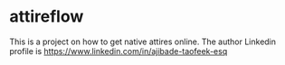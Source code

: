 # attireflow
This is a project on how to get native attires online.
The author Linkedin profile is https://www.linkedin.com/in/ajibade-taofeek-esq
